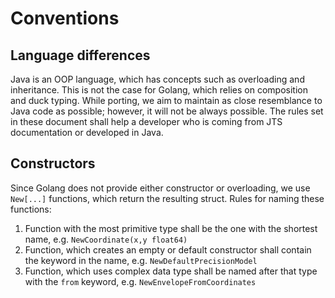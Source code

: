 # Conventions

## Language differences

Java is an OOP language, which has concepts such as overloading and inheritance. This is not
the case for Golang, which relies on composition and duck typing. While porting, we aim to
maintain as close resemblance to Java code as possible; however, it will not be always possible.
The rules set in these document shall help a developer who is coming from JTS documentation or 
developed in Java.

## Constructors

Since Golang does not provide either constructor or overloading, we use `New[...]` functions,
which return the resulting struct. Rules for naming these functions:

1. Function with the most primitive type shall be the one with the shortest name, e.g. `NewCoordinate(x,y float64)`
1. Function, which creates an empty or default constructor shall contain the keyword in the name, e.g.
   `NewDefaultPrecisionModel`
1. Function, which uses complex data type shall be named after that type with the `from` keyword, e.g.
   `NewEnvelopeFromCoordinates`